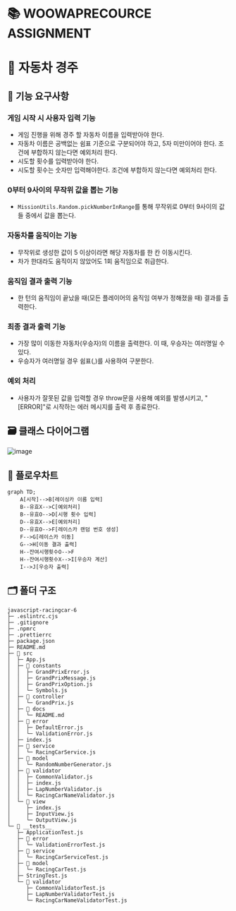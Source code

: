 # 📚 WOOWAPRECOURCE ASSIGNMENT

# 🚗 자동차 경주

## 📜 기능 요구사항

### 게임 시작 시 사용자 입력 기능
- 게임 진행을 위해 경주 할 자동차 이름을 입력받아야 한다.
- 자동차 이름은 공백없는 쉼표 기준으로 구분되어야 하고, 5자 미만이어야 한다. 조건에 부합하지 않는다면 예외처리 한다.
- 시도할 횟수를 입력받아야 한다.
- 시도할 횟수는 숫자만 입력해야한다. 조건에 부합하지 않는다면 예외처리 한다.

### 0부터 9사이의 무작위 값을 뽑는 기능
- `MissionUtils.Random.pickNumberInRange`를 통해 무작위로 0부터 9사이의 값들 중에서 값을 뽑는다.

### 자동차를 움직이는 기능
- 무작위로 생성한 값이 5 이상이라면 해당 자동차를 한 칸 이동시킨다.
- 차가 한대라도 움직이지 않았어도 1회 움직임으로 취급한다.

### 움직임 결과 출력 기능
- 한 턴의 움직임이 끝났을 때(모든 플레이어의 움직임 여부가 정해졌을 때) 결과를 출력한다.

### 최종 결과 출력 기능
- 가장 많이 이동한 자동차(우승자)의 이름을 출력한다. 이 때, 우승자는 여러명일 수 있다.
- 우승자가 여러명일 경우 쉼표(,)를 사용하여 구분한다.

### 예외 처리

- 사용자가 잘못된 값을 입력할 경우 throw문을 사용해 예외를 발생시키고, "[ERROR]"로 시작하는 에러 메시지를 출력 후 종료한다.

## 🗃️ 클래스 다이어그램

![image](https://github.com/SWARVY/javascript-racingcar-6/assets/53262430/d451f72e-2d10-47d0-bbd8-019382252a99)

## 🌊 플로우차트

```mermaid
graph TD;
    A[시작]-->B[레이싱카 이름 입력]
    B--유효X-->C[예외처리]
    B--유효O-->D[시행 횟수 입력]
    D--유효X-->E[예외처리]
    D--유효O-->F[레이스카 랜덤 번호 생성]
    F-->G[레이스카 이동]
    G-->H[이동 결과 출력]
    H--잔여시행횟수O-->F
    H--잔여시행횟수X-->I[우승자 계산]
    I-->J[우승자 출력]
```

## 🗂️ 폴더 구조

```
javascript-racingcar-6
├─ .eslintrc.cjs
├─ .gitignore
├─ .npmrc
├─ .prettierrc
├─ package.json
├─ README.md
├─ 📂 src
│  ├─ App.js
│  ├─ 📂 constants
│  │  ├─ GrandPrixError.js
│  │  ├─ GrandPrixMessage.js
│  │  ├─ GrandPrixOption.js
│  │  └─ Symbols.js
│  ├─ 📂 controller
│  │  └─ GrandPrix.js
│  ├─ 📂 docs
│  │  └─ README.md
│  ├─ 📂 error
│  │  ├─ DefaultError.js
│  │  └─ ValidationError.js
│  ├─ index.js
│  ├─ 📂 service
│  │  └─ RacingCarService.js
│  ├─ 📂 model
│  │  └─ RandomNumberGenerator.js
│  ├─ 📂 validator
│  │  ├─ CommonValidator.js
│  │  ├─ index.js
│  │  ├─ LapNumberValidator.js
│  │  └─ RacingCarNameValidator.js
│  └─ 📂 view
│     ├─ index.js
│     ├─ InputView.js
│     └─ OutputView.js
└─ 📂 __tests__
   ├─ ApplicationTest.js
   ├─ 📂 error
   │  └─ ValidationErrorTest.js
   ├─ 📂 service
   │  └─ RacingCarServiceTest.js
   ├─ 📂 model
   │  └─ RacingCarTest.js
   ├─ StringTest.js
   └─ 📂 validator
      ├─ CommonValidatorTest.js
      ├─ LapNumberValidatorTest.js
      └─ RacingCarNameValidatorTest.js

```
